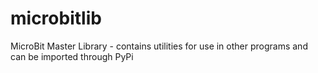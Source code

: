 # microbitlib
MicroBit Master Library - contains utilities for use in other programs and can be imported through PyPi
